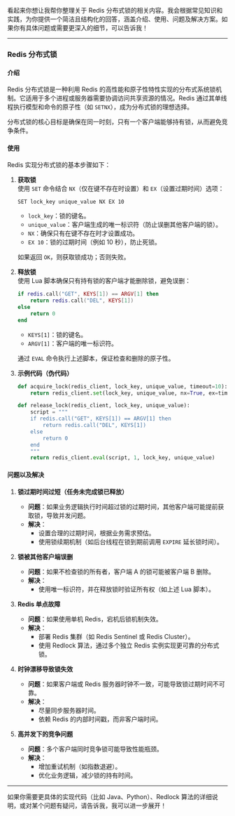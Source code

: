看起来你想让我帮你整理关于 Redis 分布式锁的相关内容。我会根据常见知识和实践，为你提供一个简洁且结构化的回答，涵盖介绍、使用、问题及解决方案。如果你有具体问题或需要更深入的细节，可以告诉我！

---

### Redis 分布式锁

#### 介绍
Redis 分布式锁是一种利用 Redis 的高性能和原子性特性实现的分布式系统锁机制。它适用于多个进程或服务器需要协调访问共享资源的情况。Redis 通过其单线程执行模型和命令的原子性（如 `SETNX`），成为分布式锁的理想选择。

分布式锁的核心目标是确保在同一时刻，只有一个客户端能够持有锁，从而避免竞争条件。

#### 使用
Redis 实现分布式锁的基本步骤如下：

1. **获取锁**  
   使用 `SET` 命令结合 `NX`（仅在键不存在时设置）和 `EX`（设置过期时间）选项：
   ```
   SET lock_key unique_value NX EX 10
   ```
   - `lock_key`：锁的键名。
   - `unique_value`：客户端生成的唯一标识符（防止误删其他客户端的锁）。
   - `NX`：确保只有在键不存在时才设置成功。
   - `EX 10`：锁的过期时间（例如 10 秒），防止死锁。

   如果返回 `OK`，则获取锁成功；否则失败。

2. **释放锁**  
   使用 Lua 脚本确保只有持有锁的客户端才能删除锁，避免误删：
   ```lua
   if redis.call("GET", KEYS[1]) == ARGV[1] then
       return redis.call("DEL", KEYS[1])
   else
       return 0
   end
   ```
   - `KEYS[1]`：锁的键名。
   - `ARGV[1]`：客户端的唯一标识符。

   通过 `EVAL` 命令执行上述脚本，保证检查和删除的原子性。

3. **示例代码（伪代码）**
   ```python
   def acquire_lock(redis_client, lock_key, unique_value, timeout=10):
       return redis_client.set(lock_key, unique_value, nx=True, ex=timeout)
   
   def release_lock(redis_client, lock_key, unique_value):
       script = """
       if redis.call("GET", KEYS[1]) == ARGV[1] then
           return redis.call("DEL", KEYS[1])
       else
           return 0
       end
       """
       return redis_client.eval(script, 1, lock_key, unique_value)
   ```

#### 问题以及解决
1. **锁过期时间过短（任务未完成锁已释放）**  
   - **问题**：如果业务逻辑执行时间超过锁的过期时间，其他客户端可能提前获取锁，导致并发问题。
   - **解决**：  
     - 设置合理的过期时间，根据业务需求预估。
     - 使用锁续期机制（如后台线程在锁到期前调用 `EXPIRE` 延长锁时间）。

2. **锁被其他客户端误删**  
   - **问题**：如果不检查锁的所有者，客户端 A 的锁可能被客户端 B 删除。
   - **解决**：  
     - 使用唯一标识符，并在释放锁时验证所有权（如上述 Lua 脚本）。

3. **Redis 单点故障**  
   - **问题**：如果使用单机 Redis，宕机后锁机制失效。
   - **解决**：  
     - 部署 Redis 集群（如 Redis Sentinel 或 Redis Cluster）。
     - 使用 Redlock 算法，通过多个独立 Redis 实例实现更可靠的分布式锁。

4. **时钟漂移导致锁失效**  
   - **问题**：如果客户端或 Redis 服务器时钟不一致，可能导致锁过期时间不可靠。
   - **解决**：  
     - 尽量同步服务器时间。
     - 依赖 Redis 的内部时间戳，而非客户端时间。

5. **高并发下的竞争问题**  
   - **问题**：多个客户端同时竞争锁可能导致性能瓶颈。
   - **解决**：  
     - 增加重试机制（如指数退避）。
     - 优化业务逻辑，减少锁的持有时间。

---

如果你需要更具体的实现代码（比如 Java、Python）、Redlock 算法的详细说明，或对某个问题有疑问，请告诉我，我可以进一步展开！